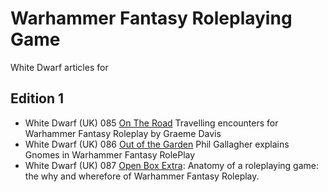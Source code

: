 # Warhammer Fantasy Roleplaying Game
White Dwarf articles for

## Edition 1
* White Dwarf (UK) 085 [On The Road](/wd-uk/wd-uk-085-1987-01.md) Travelling encounters for Warhammer Fantasy Roleplay by Graeme Davis
* White Dwarf (UK) 086 [Out of the Garden](/wd-uk/wd-uk-086-1987-02.md#out-of-the-garden) Phil Gallagher explains Gnomes in Warhammer Fantasy RolePlay
* White Dwarf (UK) 087 [Open Box Extra](/wd-uk/wd-uk-087-1987-03.md#open-box-extra): Anatomy of a roleplaying game: the why and wherefore of Warhammer Fantasy Roleplay.